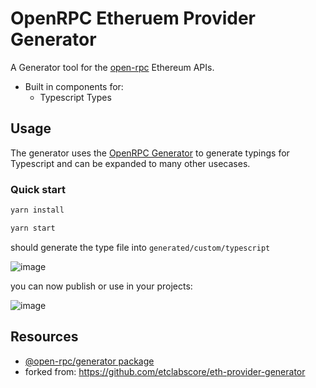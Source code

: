 # OpenRPC Etheruem Provider Generator

A Generator tool for the [open-rpc](https://github.com/open-rpc/spec) Ethereum APIs.

- Built in components for:
  - Typescript Types


## Usage

The generator uses the [OpenRPC Generator](https://github.com/open-rpc/generator) to generate typings for Typescript and can be expanded to many other usecases.

### Quick start

```sh
yarn install

yarn start
```

should generate the type file into `generated/custom/typescript`

![image](https://user-images.githubusercontent.com/364566/136591763-f093641a-8d51-45a2-bf65-f980b03cb409.png)

you can now publish or use in your projects:

![image](https://user-images.githubusercontent.com/364566/136592834-34ef15b6-9250-4136-b333-58ab461aac0a.png)


## Resources

- [@open-rpc/generator package](https://www.npmjs.com/package/@open-rpc/generator)
- forked from: https://github.com/etclabscore/eth-provider-generator
